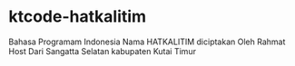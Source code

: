 # ktcode-hatkalitim
Bahasa Programam Indonesia Nama HATKALITIM diciptakan Oleh Rahmat Host Dari Sangatta Selatan kabupaten Kutai Timur 
